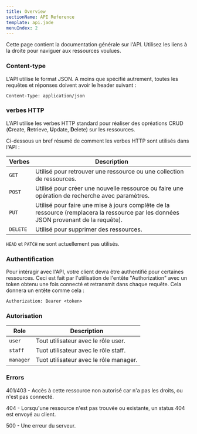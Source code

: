 ```yaml
---
title: Overview
sectionName: API Reference
template: api.jade
menuIndex: 2
---
```


Cette page contient la documentation générale sur l'API. Utilisez les liens à la droite pour naviguer aux ressources voulues.

### Content-type

L'API utilise le format JSON. A moins que spécifié autrement, toutes les requêtes et 
réponses doivent avoir le header suivant :

	Content-Type: application/json

### verbes HTTP 

L'API utilise les verbes HTTP standard pour réaliser des opréations CRUD (**C**reate,
**R**etrieve, **U**pdate, **D**elete) sur les ressources.

Ci-dessous un bref résumé de comment les verbes HTTP sont utilisés dans l'API :

| Verbes   | Description |
|----------|--------
| `GET`    | Utilisé pour retrouver une ressource ou une collection de ressources.
| `POST`   | Utilisé pour créer une nouvelle ressource ou faire une opération de recherche avec paramètres.
| `PUT`    | Utilisé pour faire une mise à jours complête de la ressource (remplacera la ressource par les données JSON provenant de la requête).
| `DELETE` | Utilisé pour supprimer des ressources.

`HEAD` et `PATCH` ne sont actuellement pas utilisés.

### Authentification

Pour intéragir avec l'API, votre client devra être authentifié pour certaines ressources. Ceci est fait par l'utilisation de l'entête "Authorization" avec un token obtenu une fois connecté et retransmit dans chaque requête. Cela donnera un entête comme cela :

	Authorization: Bearer <token>

### Autorisation

| Role      | Description |
|-----------|--------
| `user` 	| Tout utilisateur avec le rôle user.
| `staff`   | Tuot utilisateur avec le rôle staff.
| `manager` | Tuot utilisateur avec le rôle manager.

### Errors

<p>401/403 - Accès à cette ressource non autorisé car n'a pas les droits, ou n'est pas connecté.</p>
<p>404 - Lorsqu'une ressource n'est pas trouvée ou existante, un status 404 est envoyé au client.</p>
<p>500 - Une erreur du serveur.</p>
